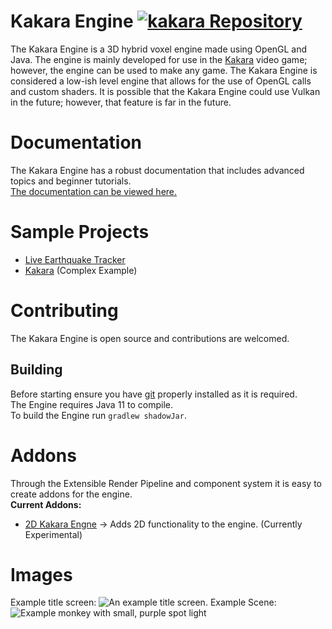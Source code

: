# Kakara Engine [![kakara Repository](https://repo.kingtux.me/badge/maven/kakara/org/kakara/engine/badge)](https://repo.kingtux.me/project/maven/kakara/org.kakara:engine)

The Kakara Engine is a 3D hybrid voxel engine made using OpenGL and Java. The engine is mainly developed for use in
the [Kakara](https://github.com/kakaragame/Kakara) video game; however, the engine can be used to make any game. The
Kakara Engine is considered a low-ish level engine that allows for the use of OpenGL calls and custom shaders. It is
possible that the Kakara Engine could use Vulkan in the future; however, that feature is far in the future.

# Documentation

The Kakara Engine has a robust documentation that includes advanced topics and beginner tutorials.  
[The documentation can be viewed here.](https://kakara.gitbook.io/engine/)

# Sample Projects
- [Live Earthquake Tracker](https://github.com/ryandw11/EarthquakeViewer)
- [Kakara](https://github.com/kakaragame/Kakara) (Complex Example)

# Contributing

The Kakara Engine is open source and contributions are welcomed.  
## Building
Before starting ensure you have [git](https://git-scm.com/) properly installed as it is required.  
The Engine requires Java 11 to compile.  
To build the Engine run `gradlew shadowJar`.

# Addons

Through the Extensible Render Pipeline and component system it is easy to create addons for the engine.  
**Current Addons:**

- [2D Kakara Engne](https://github.com/ryandw11/KakaraEngine2D) -> Adds 2D functionality to the engine. (Currently
  Experimental)
  
# Images
Example title screen:
![An example title screen.](https://img.ryandw11.com/raw/ree6ufuii.png)
Example Scene:
![Example monkey with small, purple spot light](https://img.ryandw11.com/raw/ree7mvglm.png)
